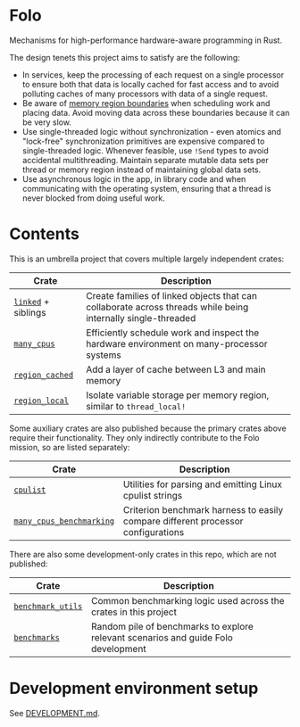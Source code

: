 # Folo

Mechanisms for high-performance hardware-aware programming in Rust.

The design tenets this project aims to satisfy are the following:

* In services, keep the processing of each request on a single processor to ensure both that data
  is locally cached for fast access and to avoid polluting caches of many processors with data of
  a single request.
* Be aware of [memory region boundaries](https://www.kernel.org/doc/html/v4.18/vm/numa.html)
  when scheduling work and placing data. Avoid moving data across these boundaries because it can
  be very slow.
* Use single-threaded logic without synchronization - even atomics and "lock-free" synchronization
  primitives are expensive compared to single-threaded logic. Whenever feasible, use `!Send` types
  to avoid accidental multithreading. Maintain separate mutable data sets per thread or memory
  region instead of maintaining global data sets.
* Use asynchronous logic in the app, in library code and when communicating with the operating
  system, ensuring that a thread is never blocked from doing useful work.

# Contents

This is an umbrella project that covers multiple largely independent crates:

| Crate                                             | Description                                                                                                  |
|---------------------------------------------------|--------------------------------------------------------------------------------------------------------------|
| [`linked`](crates/linked/README.md) + siblings    | Create families of linked objects that can collaborate across threads while being internally single-threaded |
| [`many_cpus`](crates/many_cpus/README.md)         | Efficiently schedule work and inspect the hardware environment on many-processor systems                     |
| [`region_cached`](crates/region_cached/README.md) | Add a layer of cache between L3 and main memory                                                              |
| [`region_local`](crates/region_local/README.md)   | Isolate variable storage per memory region, similar to `thread_local!`                                       |

Some auxiliary crates are also published because the primary crates above require their
functionality. They only indirectly contribute to the Folo mission, so are listed separately:

| Crate                                                               | Description                                                                      |
|---------------------------------------------------------------------|----------------------------------------------------------------------------------|
| [`cpulist`](crates/cpulist/README.md)                               | Utilities for parsing and emitting Linux cpulist strings                         |
| [`many_cpus_benchmarking`](crates/many_cpus_benchmarking/README.md) | Criterion benchmark harness to easily compare different processor configurations |

There are also some development-only crates in this repo, which are not published:

| Crate                                       | Description                                                                        |
|---------------------------------------------|------------------------------------------------------------------------------------|
| [`benchmark_utils`](crates/benchmark_utils) | Common benchmarking logic used across the crates in this project                   |
| [`benchmarks`](crates/benchmarks)           | Random pile of benchmarks to explore relevant scenarios and guide Folo development |

# Development environment setup

See [DEVELOPMENT.md](DEVELOPMENT.md).